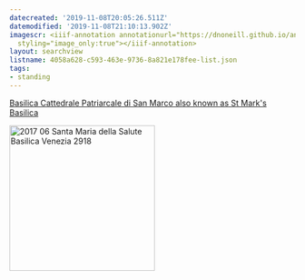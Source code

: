 ```yaml
---
datecreated: '2019-11-08T20:05:26.511Z'
datemodified: '2019-11-08T21:10:13.902Z'
imagescr: <iiif-annotation annotationurl="https://dnoneill.github.io/annotate/annotations/1af4a054-0263-11ea-b1cc-88e9fe7026e8.json"
  styling="image_only:true"></iiif-annotation>
layout: searchview
listname: 4058a628-c593-463e-9736-8a821e178fee-list.json
tags:
- standing
---
```

<a href="https://en.wikipedia.org/wiki/St_Mark%27s_Basilica">Basilica Cattedrale Patriarcale di San Marco also known as St Mark's Basilica</a>

<a title="Mariordo (Mario Roberto Durán Ortiz) [CC BY-SA 4.0 (https://creativecommons.org/licenses/by-sa/4.0)], via Wikimedia Commons" href="https://commons.wikimedia.org/wiki/File:2017_06_Santa_Maria_della_Salute_Basilica_Venezia_2918.jpg"><img width="256" alt="2017 06 Santa Maria della Salute Basilica Venezia 2918" src="https://upload.wikimedia.org/wikipedia/commons/thumb/6/64/2017_06_Santa_Maria_della_Salute_Basilica_Venezia_2918.jpg/256px-2017_06_Santa_Maria_della_Salute_Basilica_Venezia_2918.jpg"></a>